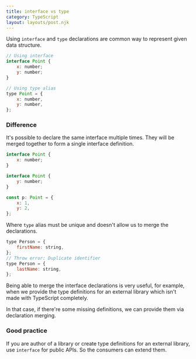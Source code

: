 ```yaml
---
title: interface vs type
category: TypeScript
layout: layouts/post.njk
---
```


Using `interface` and `type` declarations are common way to represent given data structure.

```js
// Using interface
interface Point {
    x: number;
    y: number;
}

// Using type alias
type Point = {
    x: number,
    y: number,
};
```

### Difference

It's possible to declare the same interface multiple times. They will be merged together to form a single interface definition.

```js
interface Point {
    x: number;
}

interface Point {
    y: number;
}

const p: Point = {
    x: 1,
    y: 2,
};
```

Where `type` alias must be unique and doesn't allow us to merge the declarations.

```js
type Person = {
    firstName: string,
};
// Throw error: Duplicate identifier
type Person = {
    lastName: string,
};
```

Being able to merge the interface declarations is very useful, for example, when we provide the type definitions for an external library which isn't made with TypeScript completely.

In that case, if there're some missing definitions, we can provide them via declaration merging.

### Good practice

If you are author of a library or create type definitions for an external library, use `interface` for public APIs. So the consumers can extend them.
